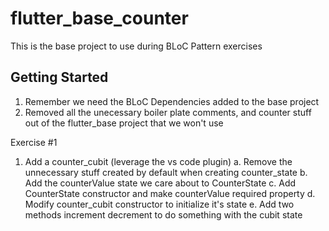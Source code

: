 # flutter_base_counter

This is the base project to use during BLoC Pattern exercises 

## Getting Started

1. Remember we need the BLoC Dependencies added to the base project
2. Removed all the unecessary boiler plate comments, and counter stuff out of the flutter_base project that we won't use


Exercise #1


1. Add a counter_cubit (leverage the vs code plugin)
a. Remove the unnecessary stuff created by default when creating counter_state
b. Add the  counterValue state we care about to CounterState
c. Add CounterState constructor  and make counterValue required property
d. Modify counter_cubit constructor to initialize it's state
e. Add two methods increment decrement to do something with the cubit state

